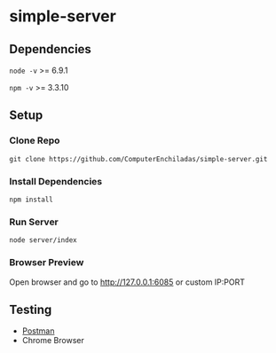 # simple-server

## Dependencies

`node -v` >= 6.9.1

`npm -v` >= 3.3.10

## Setup
### Clone Repo

`git clone https://github.com/ComputerEnchiladas/simple-server.git`

### Install Dependencies

`npm install`

### Run Server

`node server/index`

### Browser Preview

Open browser and go to http://127.0.0.1:6085 or custom IP:PORT

## Testing
* [Postman](https://www.getpostman.com/)
* Chrome Browser

